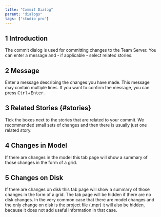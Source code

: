 ```yaml
---
title: "Commit Dialog"
parent: "dialogs"
tags: ["studio pro"]
---
```


## 1 Introduction

The commit dialog is used for committing changes to the Team Server. You can enter a message and - if applicable - select related stories.

## 2 Message

Enter a message describing the changes you have made. This message may contain multiple lines. If you want to confirm the message, you can press <kbd>Ctrl</kbd>+<kbd>Enter</kbd>.

## 3 Related Stories {#stories}

Tick the boxes next to the stories that are related to your commit. We recommended small sets of changes and then there is usually just one related story.

## 4 Changes in Model

If there are changes in the model this tab page will show a summary of those changes in the form of a grid.

## 5 Changes on Disk

If there are changes on disk this tab page will show a summary of those changes in the form of a grid. The tab page will be hidden if there are no disk changes. In the very common case that there are model changes and the only change on disk is the project file (.mpr) it will also be hidden, because it does not add useful information in that case.
